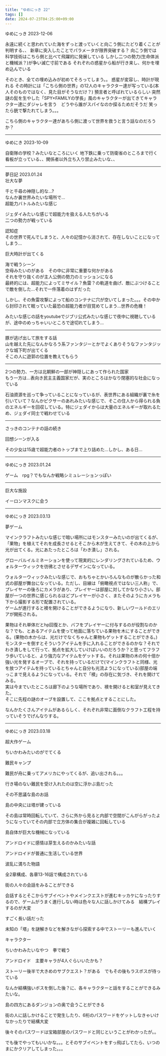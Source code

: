 ```yaml
---
title: "ゆめにっき 22"
tags: []
date: 2024-07-23T04:25:00+09:00
---
```



ゆめにっき 2023-12-06

永遠に続くと思われていた海をずっと渡っていくと向こう側にたどり着くことが判明する、、
新章に突入したことでパラメータが限界突破する？
向こう側では科学技術はこちら側と比べて飛躍的に発展している
しかし二つの勢力(生命体派と機械派？)が争い滅亡寸前である
それぞれの惑星から船が行き来し、何かを埋め込んでいる


そのとき、全ての埋め込みが初めてそろってしまう。。
惑星が変容し、時計が現れる
その時計には「こちら側の世界」の12人のキャラクター達が写っている(本人そのものではなく、見た目がそうなだけ？)
預言者と呼ばれているらしい
突然謎の髭を生やした「SPY×FAMILYの学長」風のキャラクターが出てきてキャラクター達にダジャレを言う　どうやら誰がスパイなのか探るためだそうだ
笑ったら銃で撃たれてしまう。。。



こちら側のキャラクター達があちら側に渡って世界を救うと言う話なのだろうか？

***

ゆめにき 2023-10-09

自衛隊の学校？みたいなところにいく
地下鉄に乗って防衛省のところまで行く
看板が立っている、、関係者以外立ち入り禁止みたいな、、

***

夢日記 2023.01.24  
壮大な夢

千と千尋の神隠し的な...?  
なんか裏世界みたいな場所で...  
超能力バトルみたいな感じ

ジェダイみたいな感じで超能力を扱える人たちがいる  
二つの勢力が戦っている

認知症  
その世界で死んでしまうと、人々の記憶から消されて、存在しないことになってしまう...

巨大時計が出てくる


海で戦うシーン  
空母みたいのがある　その中に非常に重要な何かがある  
それを守り抜くのが主人公側の勢力のミッションになる  
最終的には、超能力によってミサイル？魚雷？の軌道を曲げ、敵にぶつけることで敵を倒した...それで一件落着のはずだった

しかし、その魚雷攻撃によって船のコンテナに穴が空いてしまった。。。その中から封印されて眠っていた最恐の超能力者が目覚めてしまう...世界の危機！

みたいな感じの話をyoutubeでジブリ公式みたいな感じで夜中に視聴しているが、途中のめっちゃいいところで途切れてしまう...

***

豚が逃げ出して旅をする話  
山を越えた先になんかなろう系ファンタジーとかでよくありそうなファンタジックな城下町が出てくる  
そこの人に遊郭の位置を教えてもらう

***

2つの勢力、一方は北朝鮮の一部が神隠しにあって作られた国家  
もう一方は...表向き民主主義国家だが、実のところはかなり閉塞的な社会になっている

石油資源を巡って争っていることになっているが、表世界にある組織が裏で糸を引いていて？なんかピクサーのあれみたいな感じで、そこの住人から得られる負のエネルギーを回収している。特にジェダイからは大量のエネルギーが取れるため、ジェダイ同士で戦わせている

***

さっきのコンテナの話の続き

回想シーンが入る

その少女は15歳で超能力者のトップまで上り詰めた...しかし、ある日...



***


ゆめにっき 2023.01.24

ゲーム　rpg？でもなんか戦略シミュレーションっぽい

***

巨大な施設

イーロンマスクに会う


***


ゆめにっき 2023.03.13

夢ゲーム

マインクラフトみたいな感じで暗い場所にはモンスターみたいのが出てくるが、「果物」を植えてそれを成長させるとそこから木が生えてきて、その木の上から光が出てくる。光にあたったところは「わき潰し」される。

グローバルイルミネーションを使って現実的にレンダリングされているため、ウォルターウィックを彷彿とさせるデザインになっている。

ウォルターウィックみたいな感じで、おもちゃとかいろんなものが散らかった和式の部屋が舞台になっている。ただし、目線は「俯瞰視点ではない三人称」で、プレイヤーの後ろにカメラがあり、プレイヤーは部屋に対してかなり小さい。部屋が一つの世界に感じられるほどプレイヤーが小さく、またそのようにカメラも下から撮影する形で配置されている。  
ゲームが進行すると襖を開けることができるようになり、新しいワールドのエリアが開拓される。

果物はそれ単体だとhp回復とか、バフをプレイヤーに付与するのが役割なのかな？でも、とあるアイテムを使って地面に落ちている果物を木にすることができる。(果物の木からは、光だけでなくちゃんと果物もゲットすることができる。)モンスターを倒すとそういうアイテムを手に入れることができるのかな？それでわき潰しをして行って、拠点を拡大していけばいいのだろうか？と思ってフラフラ歩いていると、より強力なアイテムをゲットする。それは果物の木の何十倍か強い光を発するオーブで、それを持っているだけで(マインクラフトと同様、光を放つアイテムを持っているとちゃんと自分も光流ようになっている)部屋の端っこまで見えるようになっている。それで「襖」の存在に気づき、それを開けてみる。  
実は今までいたところは廊下のような場所であり、襖を開けると和室が見えてきた。  
そこに先程の謎のオーブを設置して、ここを拠点とすることにした。

なんかたくさんアイテムがあるらしく、それぞれ非常に面倒なクラフト工程を持っていそうでげんなりする。  

***



ゆめにっき 2023.03.18

超大作ゲーム

ちいかわみたいのがでてくる

難民キャンプ

難民が舟に乗ってアメリカにやってくるが、追い出される。。。

行き場のない難民を受け入れたのは空に浮かぶ島だった

その不思議な島のお話

島の中央には塔が建っている

その島は常時回転していて、さらに外から見ると内部で空間がこんがらがったようになっていてその内部で立方体の集合が複雑に回転している

島自体が巨大な機械になっている

アンドロイドに感情は芽生えるのかみたいな話

アンドロイドが普通に生活している世界

波乱に満ちた物語

全2章構成、各章13-16話で構成されている

街の人々の会話をみることができる

会話するとそこからサブイベントやメインクエストが進むキッカケになったりするので、ゲームがうまく進行しない時は色々な人に話しかけてみる　結構プレイするのが大変

すごく長い話だった

未知の「塔」を謎解きなどを解きながら探索する中でストーリーも進んでいく

キャラクター

ちいかわみたいなやつ　拳で戦う

アンドロイド　主要キャラが4人ぐらいいたかも？

ストーリー後半で大きめのサブクエスト？がある　でもその後もラスボスが待っている

なんか結構強いボスを倒した後？に、各キャラクターと話をすることができるみたいな。

島の四方にあるダンジョンの奥で会うことができる

街の人に話しかけることで発生したり、6桁のパスワードをゲットしなきゃいけなかったりで結構大変

後々そのパスワードは宝箱部屋のパスワードと同じということがわかったが。。

でも後でやってもいいかな。。。とそのサブイベントをすっ飛ばしてたら、いつのまにかクリアしてしまった。。。


